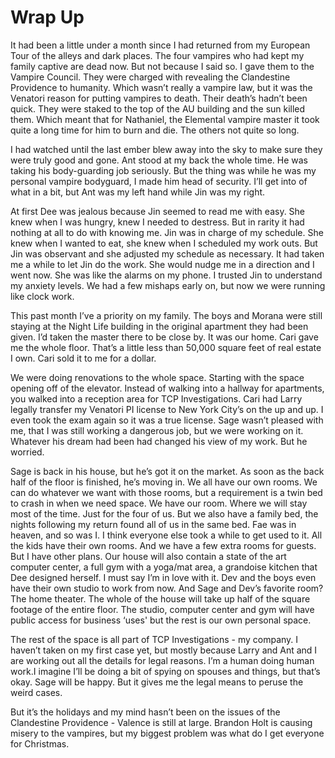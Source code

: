 # Wrap Up

It had been a little under a month since I had returned from my European Tour of the alleys and dark places. The four vampires who had kept my family captive are dead now. But not because I said so. I gave them to the Vampire Council. They were charged with revealing the Clandestine Providence to humanity. Which wasn’t really a vampire law, but it was the Venatori reason for putting vampires to death. Their death’s hadn’t been quick. They were staked to the top of the AU building and the sun killed them. Which meant that for Nathaniel, the Elemental vampire master it took quite a long time for him to burn and die. The others not quite so long.

I had watched until the last ember blew away into the sky to make sure they were truly good and gone. Ant stood at my back the whole time. He was taking his body-guarding job seriously. But the thing was while he was my personal vampire bodyguard, I made him head of security. I’ll get into of what in a bit, but Ant was my left hand while Jin was my right.

At first Dee was jealous because Jin seemed to read me with easy. She knew when I was hungry, knew I needed to destress. But in rarity it had nothing at all to do with knowing me. Jin was in charge of my schedule. She knew when I wanted to eat, she knew when I scheduled my work outs. But Jin was observant and she adjusted my schedule as necessary. It had taken me a while to let Jin do the work. She would nudge me in a direction and I went now. She was like the alarms on my phone. I trusted Jin to understand my anxiety levels. We had a few mishaps early on, but now we were running like clock work.

This past month I’ve a priority on my family. The boys and Morana were still staying at the Night Life building in the original apartment they had been given. I’d taken the master there to be close by. It was our home. Cari gave me the whole floor. That’s a little less than 50,000 square feet of real estate I own. Cari sold it to me for a dollar.

We were doing renovations to the whole space. Starting with the space opening off of the elevator. Instead of walking into a hallway for apartments, you walked into a reception area for TCP Investigations. Cari had Larry legally transfer my Venatori PI license to New York City’s on the up and up. I even took the exam again so it was a true license. Sage wasn’t pleased with me, that I was still working a dangerous job, but we were working on it. Whatever his dream had been had changed his view of my work. But he worried.

Sage is back in his house, but he’s got it on the market. As soon as the back half of the floor is finished, he’s moving in. We all have our own rooms. We can do whatever we want with those rooms, but a requirement is a twin bed to crash in when we need space. We have our room. Where we will stay most of the time. Just for the four of us. But we also have a family bed, the nights following my return found all of us in the same bed. Fae was in heaven, and so was I. I think everyone else took a while to get used to it. All the kids have their own rooms. And we have a few extra rooms for guests. But I have other plans. Our house will also contain a state of the art computer center, a full gym with a yoga/mat area, a grandoise kitchen that Dee designed herself. I must say I’m in love with it. Dev and the boys even have their own studio to work from now. And Sage and Dev’s favorite room? The home theater. The whole of the house will take up half of the square footage of the entire floor. The studio, computer center and gym will have public access for business ‘uses' but the rest is our own personal space.

The rest of the space is all part of TCP Investigations - my company. I haven’t taken on my first case yet, but mostly because Larry and Ant and I are working out all the details for legal reasons. I’m a human doing human work.I imagine I’ll be doing a bit of spying on spouses and things, but that’s okay. Sage will be happy. But it gives me the legal means to peruse the weird cases.

But it’s the holidays and my mind hasn’t been on the issues of the Clandestine Providence - Valence is still at large. Brandon Holt is causing misery to the vampires, but my biggest problem was what do I get everyone for Christmas.

